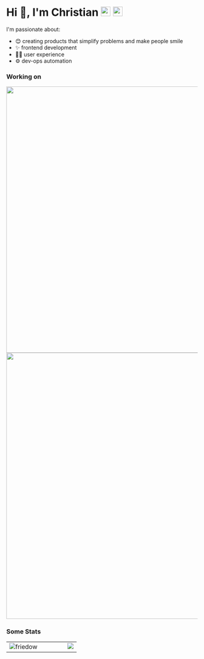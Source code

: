 <h1>
  <span align="left">Hi 👋, I'm Christian</span>
  <a href="https://github.com/friedow"><img src=https://user-images.githubusercontent.com/17351844/194483436-6f236266-8733-4407-9878-55ab957a1992.png width="25px" /></a>
  <a href="https://linkedin.com/in/friedow"><img src=https://user-images.githubusercontent.com/17351844/194484041-64292dbc-5244-47a5-87b4-a984578a772f.png width="25px" /></a>
</h1>

I'm passionate about:
- 😊 creating products that simplify problems and make people smile
- ✨ frontend development
- 🙋‍♀️ user experience
- ⚙️ dev-ops automation


### Working on

<a href="https://github.com/dot-base"><img src=https://user-images.githubusercontent.com/17351844/194489911-9bde5663-630b-4a35-ad29-39bcb60b2602.png width="700px" /></a>
<a href="https://github.com/friedow/search"><img src=https://user-images.githubusercontent.com/17351844/194490664-ef7704a7-b054-4567-98b2-bd2704636f94.png width="700px" /></a>


### Some Stats

<table>
  <tr>
    <td valign="top" width="50%">
      <img src="https://github-readme-streak-stats.herokuapp.com/?user=friedow&hide_border=true" alt="friedow" align="left" />
    </td>
    <td valign="top" width="50%">
      <img src="https://github-readme-stats.vercel.app/api?username=friedow&show_icons=true&count_private=true&hide_border=true" align="right" />
    </td>
  </tr>
</table>
